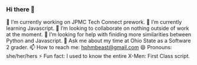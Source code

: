 ### Hi there 👋

🔭 I’m currently working on JPMC Tech Connect prework.
🌱 I’m currently learning Javascript.
👯 I’m looking to collaborate on nothing outside of work at the moment.
🤔 I’m looking for help with finiding more similarities between Python and Javascript.
💬 Ask me about my time at Ohio State as a Software 2 grader.
📫 How to reach me: hphmbeast@gmail.com
😄 Pronouns: she/her/hers
⚡ Fun fact: I used to know the entire X-Men: First Class script.

<!--
**blanc17/blanc17** is a ✨ _special_ ✨ repository because its `README.md` (this file) appears on your GitHub profile.

Here are some ideas to get you started:

- 🔭 I’m currently working on ...
- 🌱 I’m currently learning ...
- 👯 I’m looking to collaborate on ...
- 🤔 I’m looking for help with ...
- 💬 Ask me about ...
- 📫 How to reach me: ...
- 😄 Pronouns: ...
- ⚡ Fun fact: ...
-->
